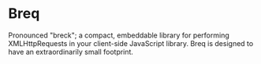 # Breq

Pronounced "breck"; a compact, embeddable library for performing XMLHttpRequests in your client-side JavaScript library. Breq is designed to have an extraordinarily small footprint.
